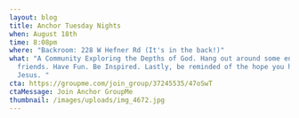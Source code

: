 ```yaml
---
layout: blog
title: Anchor Tuesday Nights
when: August 18th
time: 8:08pm
where: "Backroom: 228 W Hefner Rd (It's in the back!)"
what: "A Community Exploring the Depths of God. Hang out around some encouraging
  friends. Have Fun. Be Inspired. Lastly, be reminded of the hope you have in
  Jesus. "
cta: https://groupme.com/join_group/37245535/47oSwT
ctaMessage: Join Anchor GroupMe
thumbnail: /images/uploads/img_4672.jpg
---
```


